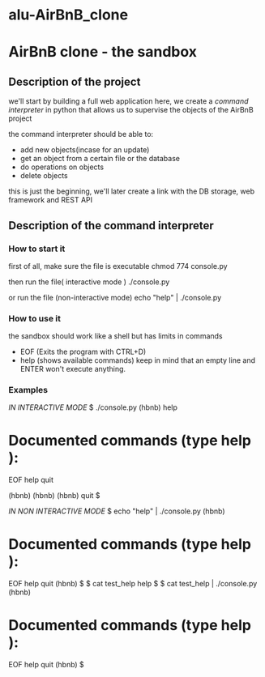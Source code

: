 # alu-AirBnB_clone
# AirBnB clone - the sandbox

## Description of the project
we'll start by building a full web application
here, we create a *command interpreter* in python that allows us to supervise the objects of the AirBnB project

the command interpreter should be able to:
- add new objects(incase for an update)
- get an object from a certain file or the database
- do operations on objects 
- delete objects

this is just the beginning, we'll later create a link with the DB storage, web framework and REST API

## Description of the command interpreter

### How to start it
first of all, make sure the file is executable 
chmod 774 console.py

then run the file( interactive mode ) 
./console.py

or run the file (non-interactive mode)
echo "help" | ./console.py

### How to use it
the sandbox should work like a shell but has limits in commands 

- EOF (Exits the program with CTRL+D)
- help (shows available commands)
keep in mind that an empty line and ENTER won't execute anything.

### Examples

*IN INTERACTIVE MODE*
$ ./console.py
(hbnb) help

Documented commands (type help <topic>):
========================================
EOF  help  quit

(hbnb) 
(hbnb) 
(hbnb) quit
$

*IN NON INTERACTIVE MODE*
$ echo "help" | ./console.py
(hbnb)

Documented commands (type help <topic>):
========================================
EOF  help  quit
(hbnb) 
$
$ cat test_help
help
$
$ cat test_help | ./console.py
(hbnb)

Documented commands (type help <topic>):
========================================
EOF  help  quit
(hbnb) 
$